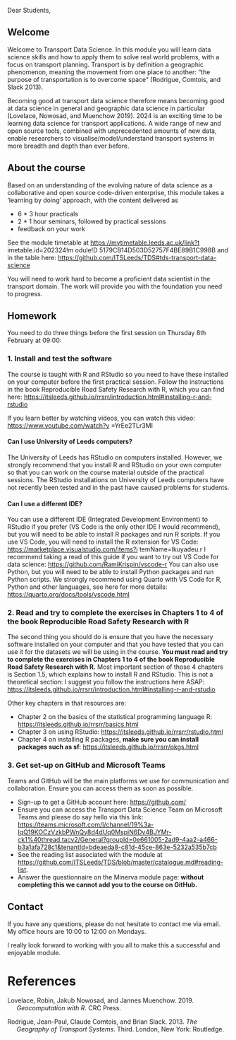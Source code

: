 

<!-- message to students, 2024 -->

Dear Students,

## Welcome

Welcome to Transport Data Science. In this module you will learn data
science skills and how to apply them to solve real world problems, with
a focus on transport planning. Transport is by definition a geographic
phenomenon, meaning the movement from one place to another: “the purpose
of transportation is to overcome space” (Rodrigue, Comtois, and Slack
2013).

Becoming good at transport data science therefore means becoming good at
data science in general and geographic data science in particular
(Lovelace, Nowosad, and Muenchow 2019). 2024 is an exciting time to be
learning data science for transport applications. A wide range of new
and open source tools, combined with unprecedented amounts of new data,
enable researchers to visualise/model/understand transport systems in
more breadth and depth than ever before.

## About the course

Based on an understanding of the evolving nature of data science as a
collaborative and open source code-driven enterprise, this module takes
a ‘learning by doing’ approach, with the content delivered as

- 6 \* 3 hour practicals
- 2 \* 1 hour seminars, followed by practical sessions
- feedback on your work

See the module timetable at https://mytimetable.leeds.ac.uk/link?t
imetable.id=202324!m odule!D 5179CB14D503D52757F4BE89B1C998B and in the
table here: https://github.com/ITSLeeds/TDS#tds-transport-data-science

You will need to work hard to become a proficient data scientist in the
transport domain. The work will provide you with the foundation you need
to progress.

## Homework

You need to do three things before the first session on Thursday 8th
February at 09:00:

### 1. Install and test the software

The course is taught with R and RStudio so you need to have these
installed on your computer before the first practical session. Follow
the instructions in the book Reproducible Road Safety Research with R,
which you can find here:
https://itsleeds.github.io/rrsrr/introduction.html#installing-r-and-rstudio

If you learn better by watching videos, you can watch this video:
https://www.youtube.com/watch?v =YrEe2TLr3MI

#### Can I use University of Leeds computers?

The University of Leeds has RStudio on computers installed. However, we
strongly recommend that you install R and RStudio on your own computer
so that you can work on the course material outside of the practical
sessions. The RStudio installations on University of Leeds computers
have not recently been tested and in the past have caused problems for
students.

#### Can I use a different IDE?

You can use a different IDE (Integrated Development Environment) to
RStudio if you prefer (VS Code is the only other IDE I would recommend),
but you will need to be able to install R packages and run R scripts. If
you use VS Code, you will need to install the R extension for VS Code:
https://marketplace.visualstudio.com/items?i temName=Ikuyadeu.r I
recommend taking a read of this guide if you want to try out VS Code for
data science: https://github.com/RamiKrispin/vscode-r You can also use
Python, but you will need to be able to install Python packages and run
Python scripts. We strongly recommend using Quarto with VS Code for R,
Python and other languages, see here for more details:
https://quarto.org/docs/tools/vscode.html

### 2. Read and try to complete the exercises in Chapters 1 to 4 of the book Reproducible Road Safety Research with R

The second thing you should do is ensure that you have the necessary
software installed on your computer and that you have tested that you
can use it for the datasets we will be using in the course. **You must
read and try to complete the exercises in Chapters 1 to 4 of the book
Reproducible Road Safety Research with R.** Most important section of
those 4 chapters is Section 1.5, which explains how to install R and
RStudio. This is not a theoretical section: I suggest you follow the
instructions here ASAP:
https://itsleeds.github.io/rrsrr/introduction.html#installing-r-and-rstudio

Other key chapters in that resources are:

- Chapter 2 on the basics of the statistical programming language R:
  https://itsleeds.github.io/rrsrr/basics.html
- Chapter 3 on using RStudio:
  https://itsleeds.github.io/rrsrr/rstudio.html
- Chapter 4 on installing R packages, **make sure you can install
  packages such as sf**: https://itsleeds.github.io/rrsrr/pkgs.html

### 3. Get set-up on GitHub and Microsoft Teams

Teams and GitHub will be the main platforms we use for communication and
collaboration. Ensure you can access them as soon as possible.

- Sign-up to get a GitHub account here: https://github.com/
- Ensure you can access the Transport Data Science Team on Microsoft
  Teams and please do say hello via this link:
  https://teams.microsoft.com/l/channel/19%3a-IqQ19KOCzVzkbPWnQy8d4dUq0MspiN6Dv4BJYMr-ck1%40thread.tacv2/General?groupId=0e661005-2ad9-4aa2-a466-b3a1afa728c1&tenantId=bdeaeda8-c81d-45ce-863e-5232a535b7cb
- See the reading list associated with the module at
  https://github.com/ITSLeeds/TDS/blob/master/catalogue.md#reading-list.
- Answer the questionnaire on the Minerva module page: **without
  completing this we cannot add you to the course on GitHub.**

## Contact

If you have any questions, please do not hesitate to contact me via
email. My office hours are 10:00 to 12:00 on Mondays.

I really look forward to working with you all to make this a successful
and enjoyable module.

# References

<div id="refs" class="references csl-bib-body hanging-indent"
entry-spacing="0">

<div id="ref-lovelace_geocomputation_2019" class="csl-entry">

Lovelace, Robin, Jakub Nowosad, and Jannes Muenchow. 2019.
*Geocomputation with R*. CRC Press.

</div>

<div id="ref-rodrigue_geography_2013" class="csl-entry">

Rodrigue, Jean-Paul, Claude Comtois, and Brian Slack. 2013. *The
Geography of Transport Systems*. Third. London, New York: Routledge.

</div>

</div>

